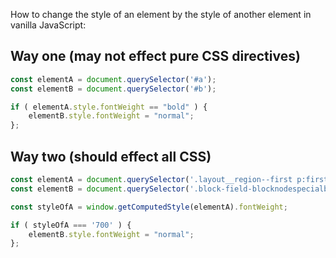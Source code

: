 How to change the style of an element by the style of another element in vanilla JavaScript:

## Way one (may not effect pure CSS directives)

```js
const elementA = document.querySelector('#a');
const elementB = document.querySelector('#b');

if ( elementA.style.fontWeight == "bold" ) {
    elementB.style.fontWeight = "normal";
};
````

## Way two (should effect all CSS)

```js
const elementA = document.querySelector('.layout__region--first p:first-child');
const elementB = document.querySelector('.block-field-blocknodespecialbody p:nth-child(1)');

const styleOfA = window.getComputedStyle(elementA).fontWeight;

if ( styleOfA === '700' ) {
    elementB.style.fontWeight = "normal";
};
```
